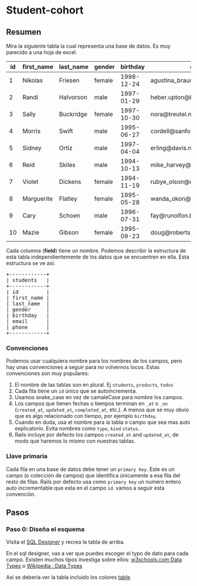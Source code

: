 # Student-cohort


## Resumen

Mira la siguiente tabla la cual representa una base de datos. Es muy parecido a una hoja de excel.

<table class="table">
  <thead>
    <tr>
      <th>id</th><th>first_name</th><th>last_name</th><th>gender</th><th>birthday</th><th>email</th><th>phone</th>
    </tr>
  </thead>
  <tbody>
    <tr>
      <td>1</td><td>Nikolas</td><td>Friesen</td><td>female</td><td>1998-12-24</td><td>agustina_braun@wintheiser.info</td><td>449.897.7415</td>
    </tr>
    <tr>
      <td>2</td><td>Randi</td><td>Halvorson</td><td>male</td><td>1997-01-29</td><td>heber.upton@bechtelarwisozk.biz</td><td>(697)436-2633</td>
    </tr>
    <tr>
      <td>3</td><td>Sally</td><td>Buckridge</td><td>female</td><td>1997-10-30</td><td>nora@treutel.name</td><td>1-351-672-6358x02502</td>
    </tr>
    <tr>
      <td>4</td><td>Morris</td><td>Swift</td><td>male</td><td>1995-06-27</td><td>cordell@sanfordkuhlman.org</td><td>(600)142-5639x9380</td>
    </tr>
    <tr>
      <td>5</td><td>Sidney</td><td>Ortiz</td><td>male</td><td>1997-04-04</td><td>erling@davis.name</td><td>554.170.3265</td>
    </tr>
    <tr>
      <td>6</td><td>Reid</td><td>Skiles</td><td>male</td><td>1994-10-13</td><td>mike_harvey@nikolaus.com</td><td>(543)511-2123</td>
    </tr>
    <tr>
      <td>7</td><td>Violet</td><td>Dickens</td><td>female</td><td>1994-11-19</td><td>rubye_olson@collins.biz</td><td>1-410-486-1411x5058</td>
    </tr>
    <tr>
      <td>8</td><td>Marguerite</td><td>Flatley</td><td>female</td><td>1995-05-28</td><td>wanda_okon@hane.name</td><td>572.978.5828x07860</td>
    </tr>
    <tr>
      <td>9</td><td>Cary</td><td>Schoen</td><td>male</td><td>1996-07-31</td><td>fay@runolfon.biz</td><td>1-828-134-7828x66958</td>
    </tr>
    <tr>
      <td>10</td><td>Mazie</td><td>Gibson</td><td>female</td><td>1995-09-23</td><td>doug@roberts.biz</td><td>144.038.7351x24117</td>
    </tr>
  </tbody>
</table>


Cada columna (**field**) tiene un nombre. Podemos describir la estructura de esta tabla independientemente de los datos que se encuentren en ella. Esta estructura se ve así:

<pre>
+------------+
| students   |
+------------+
| id         |
| first_name |
| last_name  |
| gender     |
| birthday   |
| email      |
| phone      |
+------------+
</pre>

### Convenciones

Podemos usar cualquiera nombre para los nombres de los campos, pero hay unas convenciones a seguir para no volvernos locos. Estas convenciones son muy populares:

1. El nombre de las tablas son en plural. Ej `students`, `products`, `todos`
2. Cada fila tiene un `id` único que se autoincrementa.
3. Usamos snake_case en vez de camaleCase para nombre los campos.
4. Los campos que tienen fechas o tiempos terminan en <code>&#95;at</code> o <code>&#95;on</code> (<code>created&#95;at</code>, <code>updated&#95;at</code>, <code>completed&#95;at</code>, etc.). A menos que se muy obvio que es algo relacionado con tiempo, por ejemplo `birthday`.
5. Cuando en duda, usa el nombre para la tabla o campo que sea mas auto explicatorio. Evita nombres como `type`, `kind` `status`.
6. Rails incluye por defecto los campos <code>created&#95;at</code> and <code>updated&#95;at</code>, de modo que haremos lo mismo con nuestras tablas.


### Llave primaria

Cada fila en una base de datos debe tener un `primary key`. Este es un campo (o colección de campos) que identifica únicamente a esa fila del resto de filas. Rails por defecto usa como `primary key` un numero entero auto incrementable que esta en el campo `id`. vamos a seguir esta convención.

## Pasos

### Paso 0: Diseña el esquema

Visita el [SQL Designer](https://ondras.zarovi.cz/sql/demo/) y recrea la tabla de arriba.

En el sql designer, vas a ver que puedes escoger el typo de dato para cada campo. Existen muchos tipos investiga sobre ellos:
[w3schools.com Data Types](https://www.w3schools.com/SQl/sql_datatypes_general.asp) o [Wikipedia : Data Types](http://en.wikipedia.org/wiki/SQL#Data_types)

Así se debería ver la tabla incluido los colores [table](http://f.cl.ly/items/0z3p0i1Y0G3h1A3V1d2p/Screen%20Shot%202012-05-17%20at%205.04.38%20PM.png)
